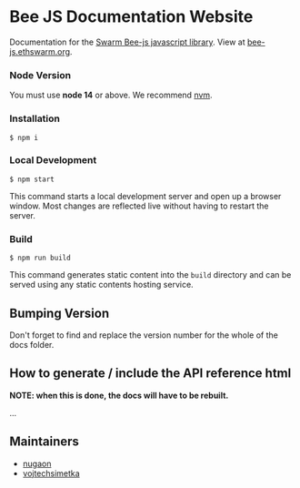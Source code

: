 # Bee JS Documentation Website

Documentation for the [Swarm Bee-js javascript library](https://github.com/ethersphere/bee-js). View at [bee-js.ethswarm.org](https://bee-js.ethswarm.org).

### Node Version

You must use **node 14** or above. We recommend [nvm](https://github.com/nvm-sh/nvm).

### Installation

```
$ npm i
```

### Local Development

```
$ npm start
```

This command starts a local development server and open up a browser window. Most changes are reflected live without having to restart the server.

### Build

```
$ npm run build
```

This command generates static content into the `build` directory and can be served using any static contents hosting service.

## Bumping Version

Don't forget to find and replace the version number for the whole of the docs folder. 

## How to generate / include the API reference html

**NOTE: when this is done, the docs will have to be rebuilt.**

...

## Maintainers

- [nugaon](https://github.com/nugaon)
- [vojtechsimetka](https://github.com/vojtechsimetka)

